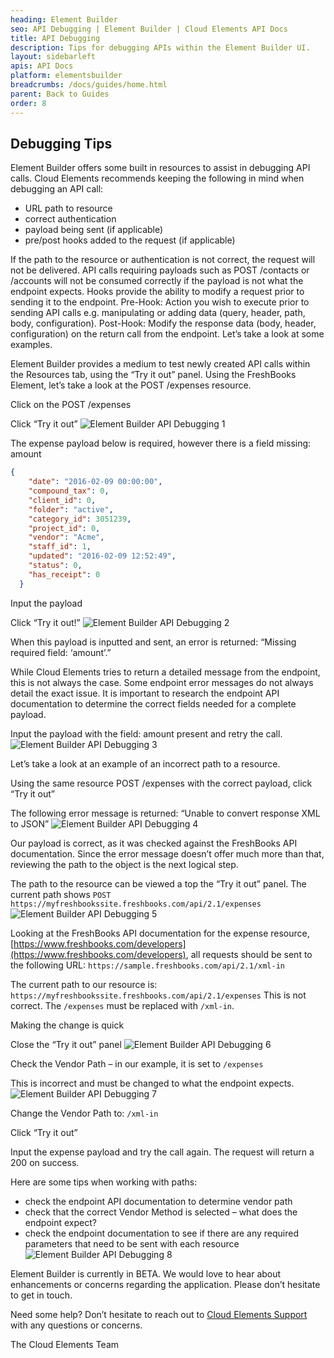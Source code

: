 ```yaml
---
heading: Element Builder
seo: API Debugging | Element Builder | Cloud Elements API Docs
title: API Debugging
description: Tips for debugging APIs within the Element Builder UI.
layout: sidebarleft
apis: API Docs
platform: elementsbuilder
breadcrumbs: /docs/guides/home.html
parent: Back to Guides
order: 8
---
```


## Debugging Tips

Element Builder offers some built in resources to assist in debugging API calls.
Cloud Elements recommends keeping the following in mind when debugging an API call:

* URL path to resource
* correct authentication
* payload being sent (if applicable)
* pre/post hooks added to the request (if applicable)

If the path to the resource or authentication is not correct, the request will not be delivered.
API calls requiring payloads such as POST /contacts or /accounts will not be consumed correctly if the
payload is not what the endpoint expects.
Hooks provide the ability to modify a request prior to sending it to the endpoint.
Pre-Hook: Action you wish to execute prior to sending API calls e.g. manipulating or adding data (query, header, path, body, configuration).
Post-Hook: Modify the response data (body, header, configuration) on the return call from the endpoint.
Let’s take a look at some examples.

Element Builder provides a medium to test newly created API calls within the Resources tab, using the “Try it out” panel.
Using the FreshBooks Element, let’s take a look at the POST /expenses resource.

Click on the POST /expenses

Click “Try it out”
![Element Builder API Debugging 1](http://cloud-elements.com/wp-content/uploads/2016/02/DebuggingClone1.png)

The expense payload below is required, however there is a field missing: amount

```JSON
{
    "date": "2016-02-09 00:00:00",
    "compound_tax": 0,
    "client_id": 0,
    "folder": "active",
    "category_id": 3051239,
    "project_id": 0,
    "vendor": "Acme",
    "staff_id": 1,
    "updated": "2016-02-09 12:52:49",
    "status": 0,
    "has_receipt": 0
  }
  ```

Input the payload

Click “Try it out!”
![Element Builder API Debugging 2](http://cloud-elements.com/wp-content/uploads/2016/02/DebuggingClone2.png)

When this payload is inputted and sent, an error is returned:
“Missing required field: ‘amount’.”

While Cloud Elements tries to return a detailed message from the endpoint, this is not always the case.  Some endpoint error messages do not always detail the exact issue.
It is important to research the endpoint API documentation to determine the correct fields needed for a complete payload.

Input the payload with the field: amount present and retry the call.
![Element Builder API Debugging 3](http://cloud-elements.com/wp-content/uploads/2016/02/DebuggingClone3.png)

Let’s take a look at an example of an incorrect path to a resource.

Using the same resource POST /expenses with the correct payload, click “Try it out”

The following error message is returned: “Unable to convert response XML to JSON”
![Element Builder API Debugging 4](http://cloud-elements.com/wp-content/uploads/2016/02/DebuggingClone4.png)

Our payload is correct, as it was checked against the FreshBooks API documentation. Since the error message doesn’t offer much more than that, reviewing the path to the object is the next logical step.

The path to the resource can be viewed a top the “Try it out” panel.
The current path shows `POST https://myfreshbookssite.freshbooks.com/api/2.1/expenses`
![Element Builder API Debugging 5](http://cloud-elements.com/wp-content/uploads/2016/02/DebuggingClone5.png)

Looking at the FreshBooks API documentation for the expense resource, [https://www.freshbooks.com/developers](https://www.freshbooks.com/developers), all requests should be sent to the following URL:
`https://sample.freshbooks.com/api/2.1/xml-in`

The current path to our resource is: `https://myfreshbookssite.freshbooks.com/api/2.1/expenses`
This is not correct. The `/expenses` must be replaced with `/xml-in`.

Making the change is quick

Close the “Try it out” panel
![Element Builder API Debugging 6](http://cloud-elements.com/wp-content/uploads/2016/02/DebuggingClone6.png)

Check the Vendor Path – in our example, it is set to `/expenses`

This is incorrect and must be changed to what the endpoint expects.
![Element Builder API Debugging 7](http://cloud-elements.com/wp-content/uploads/2016/02/DebuggingClone7.png)

Change the Vendor Path to: `/xml-in`

Click “Try it out”

Input the expense payload and try the call again.  The request will return a 200 on success.

Here are some tips when working with paths:

* check the endpoint API documentation to determine vendor path
* check that the correct Vendor Method is selected – what does the endpoint expect?
* check the endpoint documentation to see if there are any required parameters that need to be sent with each resource
![Element Builder API Debugging 8](http://cloud-elements.com/wp-content/uploads/2016/02/DebuggingClone8.png)

Element Builder is currently in BETA.  We would love to hear about enhancements or concerns regarding the application.  Please don’t hesitate to get in touch.

Need some help?  Don’t hesitate to reach out to [Cloud Elements Support](mailto:support@cloud-elements.com) with any questions or concerns.

The Cloud Elements Team

